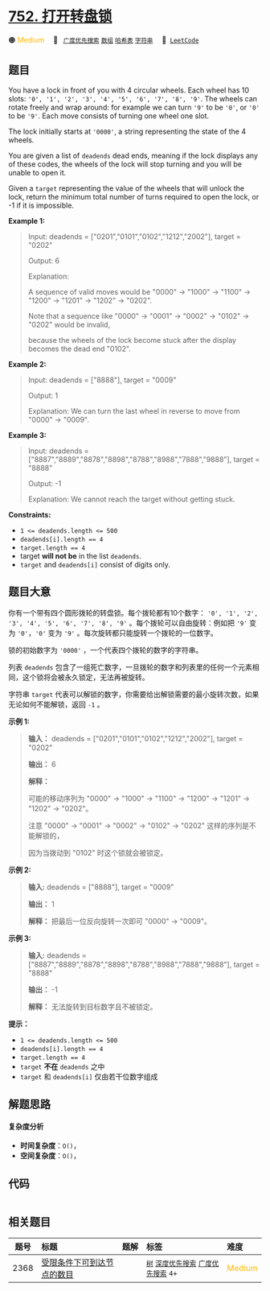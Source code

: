 # [752. 打开转盘锁](https://leetcode.com/problems/open-the-lock)

🟠 <font color=#ffb800>Medium</font>&emsp; 🔖&ensp; [`广度优先搜索`](/outline/tag/breadth-first-search.md) [`数组`](/outline/tag/array.md) [`哈希表`](/outline/tag/hash-table.md) [`字符串`](/outline/tag/string.md)&emsp; 🔗&ensp;[`LeetCode`](https://leetcode.com/problems/open-the-lock)

## 题目

You have a lock in front of you with 4 circular wheels. Each wheel has 10
slots: `'0', '1', '2', '3', '4', '5', '6', '7', '8', '9'`. The wheels can
rotate freely and wrap around: for example we can turn `'9'` to be `'0'`, or
`'0'` to be `'9'`. Each move consists of turning one wheel one slot.

The lock initially starts at `'0000'`, a string representing the state of the
4 wheels.

You are given a list of `deadends` dead ends, meaning if the lock displays any
of these codes, the wheels of the lock will stop turning and you will be
unable to open it.

Given a `target` representing the value of the wheels that will unlock the
lock, return the minimum total number of turns required to open the lock, or
-1 if it is impossible.



**Example 1:**

> Input: deadends = ["0201","0101","0102","1212","2002"], target = "0202"
> 
> Output: 6
> 
> Explanation: 
> 
> A sequence of valid moves would be "0000" -> "1000" -> "1100" -> "1200" -> "1201" -> "1202" -> "0202".
> 
> Note that a sequence like "0000" -> "0001" -> "0002" -> "0102" -> "0202" would be invalid,
> 
> because the wheels of the lock become stuck after the display becomes the dead end "0102".

**Example 2:**

> Input: deadends = ["8888"], target = "0009"
> 
> Output: 1
> 
> Explanation: We can turn the last wheel in reverse to move from "0000" -> "0009".

**Example 3:**

> Input: deadends = ["8887","8889","8878","8898","8788","8988","7888","9888"], target = "8888"
> 
> Output: -1
> 
> Explanation: We cannot reach the target without getting stuck.

**Constraints:**

  * `1 <= deadends.length <= 500`
  * `deadends[i].length == 4`
  * `target.length == 4`
  * target **will not be** in the list `deadends`.
  * `target` and `deadends[i]` consist of digits only.


## 题目大意

你有一个带有四个圆形拨轮的转盘锁。每个拨轮都有10个数字： `'0', '1', '2', '3', '4', '5', '6', '7', '8',
'9'` 。每个拨轮可以自由旋转：例如把 `'9'` 变为 `'0'`，`'0'` 变为 `'9'` 。每次旋转都只能旋转一个拨轮的一位数字。

锁的初始数字为 `'0000'` ，一个代表四个拨轮的数字的字符串。

列表 `deadends` 包含了一组死亡数字，一旦拨轮的数字和列表里的任何一个元素相同，这个锁将会被永久锁定，无法再被旋转。

字符串 `target` 代表可以解锁的数字，你需要给出解锁需要的最小旋转次数，如果无论如何不能解锁，返回 `-1` 。



**示例 1:**

> 
> 
> 
> 
> 
> **输入：** deadends = ["0201","0101","0102","1212","2002"], target = "0202"
> 
> **输出：** 6
> 
> **解释：**
> 
> 可能的移动序列为 "0000" -> "1000" -> "1100" -> "1200" -> "1201" -> "1202" -> "0202"。
> 
> 注意 "0000" -> "0001" -> "0002" -> "0102" -> "0202" 这样的序列是不能解锁的，
> 
> 因为当拨动到 "0102" 时这个锁就会被锁定。
> 
> 

**示例 2:**

> 
> 
> 
> 
> 
> **输入:** deadends = ["8888"], target = "0009"
> 
> **输出：** 1
> 
> **解释：** 把最后一位反向旋转一次即可 "0000" -> "0009"。
> 
> 

**示例 3:**

> 
> 
> 
> 
> 
> **输入:** deadends = ["8887","8889","8878","8898","8788","8988","7888","9888"], target = "8888"
> 
> **输出：** -1
> 
> **解释：** 无法旋转到目标数字且不被锁定。
> 
> 



**提示：**

  * `1 <= deadends.length <= 500`
  * `deadends[i].length == 4`
  * `target.length == 4`
  * `target` **不在** `deadends` 之中
  * `target` 和 `deadends[i]` 仅由若干位数字组成


## 解题思路

#### 复杂度分析

- **时间复杂度**：`O()`，
- **空间复杂度**：`O()`，

## 代码

```javascript

```

## 相关题目

<!-- prettier-ignore -->
| 题号 | 标题 | 题解 | 标签 | 难度 |
| :------: | :------ | :------: | :------ | :------ |
| 2368 | [受限条件下可到达节点的数目](https://leetcode.com/problems/reachable-nodes-with-restrictions) |  |  [`树`](/outline/tag/tree.md) [`深度优先搜索`](/outline/tag/depth-first-search.md) [`广度优先搜索`](/outline/tag/breadth-first-search.md) `4+` | <font color=#ffb800>Medium</font> |

<style>
.blue {
    background-color: #096dd9;
    padding: 0.25rem 0.5rem;
    margin: 0;
    font-size: 0.85em;
    border-radius: 3px;
    color: white;
    font-weight: 500;
}
table th:first-of-type { width: 10%; }
table th:nth-of-type(2) { width: 35%; }
table th:nth-of-type(3) { width: 10%; }
table th:nth-of-type(4) { width: 35%; }
table th:nth-of-type(5) { width: 10%; }
</style>
